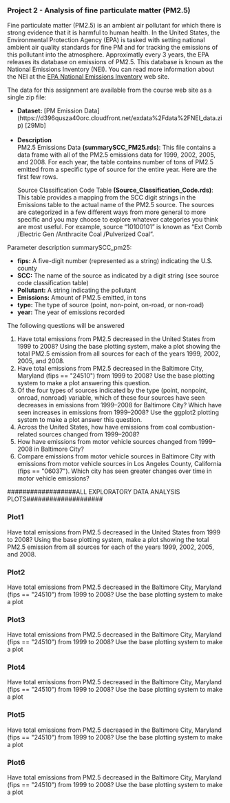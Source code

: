 <h3><a name = "Project2">Project 2 - Analysis of fine particulate matter (PM2.5)</a></h3>

Fine particulate matter (PM2.5) is an ambient air pollutant for which there is strong evidence that it is harmful to human health. In the United States, 
the Environmental Protection Agency (EPA) is tasked with setting national ambient air quality standards for fine PM and for tracking the emissions of 
this pollutant into the atmosphere. Approximatly every 3 years, the EPA releases its database on emissions of PM2.5. This database is known as the 
National Emissions Inventory (NEI). You can read more information about the NEI at the [EPA National Emissions Inventory](http://www.epa.gov/ttn/chief/eiinformation.html) web site.

The data for this assignment are available from the course web site as a single zip file:<br>
<ul>
  <li><b>Dataset:</b> [PM Emission Data](https://d396qusza40orc.cloudfront.net/exdata%2Fdata%2FNEI_data.zip) [29Mb]</li><br>
  <li><b>Description</b></li>
  PM2.5 Emissions Data <b>(summarySCC_PM25.rds)</b>: This file contains a data frame with all of the PM2.5 emissions data for 1999, 2002, 2005, and 2008. 
  For each year, the table contains number of tons of PM2.5 emitted from a specific type of source for the entire year. Here are the first few rows.<br>

  Source Classification Code Table <b>(Source_Classification_Code.rds)</b>: This table provides a mapping from the SCC digit strings in the Emissions table to 
  the actual name of the PM2.5 source. The sources are categorized in a few different ways from more general to more specific and you may choose to explore whatever 
  categories you think are most useful. For example, source “10100101” is known as “Ext Comb /Electric Gen /Anthracite Coal /Pulverized Coal”.

</ul>

Parameter description summarySCC_pm25:
<ul>
<li><b>fips:</b> A five-digit number (represented as a string) indicating the U.S. county
<li><b>SCC:</b> The name of the source as indicated by a digit string (see source code classification table)
<li><b>Pollutant:</b> A string indicating the pollutant
<li><b>Emissions:</b> Amount of PM2.5 emitted, in tons
<li><b>type:</b> The type of source (point, non-point, on-road, or non-road)
<li><b>year:</b> The year of emissions recorded
</ul>

The following questions will be answered
<ol>
<li>Have total emissions from PM2.5 decreased in the United States from 1999 to 2008? Using the base plotting system, make a plot showing the total PM2.5 emission from all sources for each of the years 1999, 2002, 2005, and 2008.</li>
<li>Have total emissions from PM2.5 decreased in the Baltimore City, Maryland (fips == "24510") from 1999 to 2008? Use the base plotting system to make a plot answering this question.</li>
<li>Of the four types of sources indicated by the type (point, nonpoint, onroad, nonroad) variable, which of these four sources have seen decreases in emissions from 1999–2008 for Baltimore City? Which have seen increases in emissions from 1999–2008? Use the ggplot2 plotting system to make a plot answer this question.</li>
<li>Across the United States, how have emissions from coal combustion-related sources changed from 1999–2008?</li>
<li>How have emissions from motor vehicle sources changed from 1999–2008 in Baltimore City?</li>
<li>Compare emissions from motor vehicle sources in Baltimore City with emissions from motor vehicle sources in Los Angeles County, California (fips == "06037"). Which city has seen greater changes over time in motor vehicle emissions?</li>
</ol>

##################ALL EXPLORATORY DATA ANALYSIS PLOTS####################


<h3>Plot1</h3>
Have total emissions from PM2.5 decreased in the United States from 1999 to 2008? Using the base plotting system, make a plot showing the total PM2.5 emission from 
all sources for each of the years 1999, 2002, 2005, and 2008.<br>


<h3>Plot2</h3>
Have total emissions from PM2.5 decreased in the Baltimore City, Maryland (fips == "24510") from 1999 to 2008? Use the base plotting system to make a plot 


<h3>Plot3</h3>
Have total emissions from PM2.5 decreased in the Baltimore City, Maryland (fips == "24510") from 1999 to 2008? Use the base plotting system to make a plot 


<h3>Plot4</h3>
Have total emissions from PM2.5 decreased in the Baltimore City, Maryland (fips == "24510") from 1999 to 2008? Use the base plotting system to make a plot 


<h3>Plot5</h3>
Have total emissions from PM2.5 decreased in the Baltimore City, Maryland (fips == "24510") from 1999 to 2008? Use the base plotting system to make a plot 


<h3>Plot6</h3>
Have total emissions from PM2.5 decreased in the Baltimore City, Maryland (fips == "24510") from 1999 to 2008? Use the base plotting system to make a plot 



